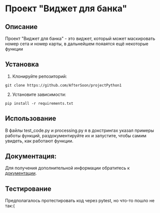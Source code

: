 # Проект "Виджет для банка"
## Описание
Проект "Виджет для банка" - это виджет, который может маскировать номер сета и номер карты, в дальнейшем пояаятся ещё некоторые функции
## Установка 
1. Клонируйте репозиторий:
```
git clone https://github.com/AfterSoon/projectPython1
```
2. Установите зависимости:
```
pip install -r requirements.txt
```
## Использование
В файлы test_code.py и processing.py я в докстрингах указал примеры работы функций, раздокументируйте их и запустите, чтобы самим 
увидеть, как работают функции.

## Документация:

Для получения дополнительной информации обратитесь к [документации](docs/README.md).

## Тестирование
Предполагалось протестировать код через pytest, но что-то пошло не так:(